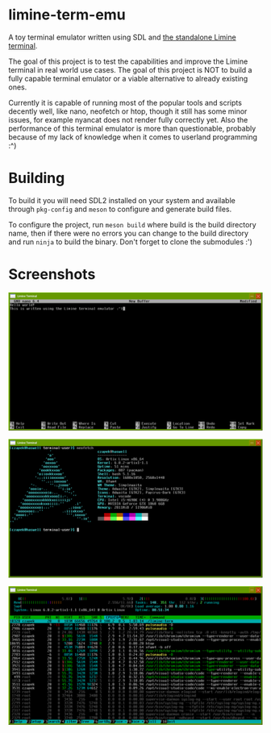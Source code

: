# limine-term-emu

A toy terminal emulator written using SDL and [the standalone Limine terminal](https://github.com/limine-bootloader/terminal).

The goal of this project is to test the capabilities and improve the Limine terminal in real world use cases. The goal of this project
is NOT to build a fully capable terminal emulator or a viable alternative to already existing ones.

Currently it is capable of running most of the popular tools and scripts decently well, like nano, neofetch or htop, though
it still has some minor issues, for example nyancat does not render fully correctly yet. Also the performance of this terminal
emulator is more than questionable, probably because of my lack of knowledge when it comes to userland programming :^)

# Building

To build it you will need SDL2 installed on your system and available through `pkg-config` and `meson` to configure and generate build files.

To configure the project, run `meson build` where build is the build directory name, then if there were no errors you can change to the build
directory and run `ninja` to build the binary. Don't forget to clone the submodules :')

# Screenshots

![Running nano in Limine terminal emulator](./screenshots/image0.png)

![Running neofetch in Limine terminal emulator](./screenshots/image1.png)

![Running htop in Limine terminal emulator](./screenshots/image2.png)
